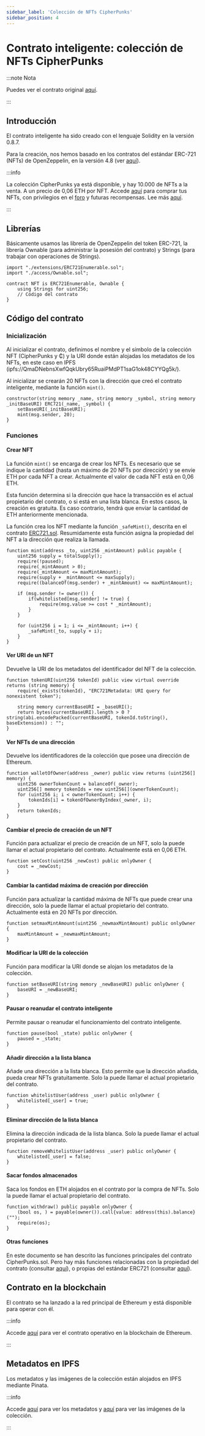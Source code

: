```yaml
---
sidebar_label: 'Colección de NFTs CipherPunks'
sidebar_position: 4
---
```


# Contrato inteligente: colección de NFTs CipherPunks

:::note Nota

Puedes ver el contrato original [aquí](https://github.com/CipherShop/core/tree/master/contracts/CipherPunks.sol).

:::

## Introducción

El contrato inteligente ha sido creado con el lenguaje Solidity en la versión 0.8.7.

Para la creación, nos hemos basado en los contratos del estándar ERC-721 (NFTs) de OpenZeppelin, en la versión 4.8 (ver [aquí](https://github.com/OpenZeppelin/openzeppelin-contracts/tree/release-v4.8/contracts/token/ERC721)).

:::info

La colección CipherPunks ya está disponible, y hay 10.000 de NFTs a la venta. A un precio de 0,06 ETH por NFT. Accede [aquí](https://ciphershop.org/es/cipherpunks) para comprar tus NFTs, con privilegios en el [foro](https://forum.ciphershop.org) y futuras recompensas. Lee más [aquí](https://ciphershop.org/es/blog/the-forum).

:::

## Librerías

Básicamente usamos las librería de OpenZeppelin del token ERC-721, la librería Ownable (para administrar la posesión del contrato) y Strings (para trabajar con operaciones de Strings).

    import "./extensions/ERC721Enumerable.sol";
    import "./access/Ownable.sol";

    contract NFT is ERC721Enumerable, Ownable {
        using Strings for uint256;
        // Código del contrato
    }

## Código del contrato

### Inicialización

Al inicializar el contrato, definimos el nombre y el símbolo de la colección NFT (CipherPunks y ₵) y la URI donde están alojadas los metadatos de los NFTs, en este caso en IPFS (ipfs://QmaDNebnsXwfQqkUbry65RuaiPMdPT1saG1ok48CYYQg5k/).

Al inicializar se crearán 20 NFTs con la dirección que creó el contrato inteligente, mediante la función `mint()`.

    constructor(string memory _name, string memory _symbol, string memory _initBaseURI) ERC721(_name, _symbol) {
        setBaseURI(_initBaseURI);
        mint(msg.sender, 20);
    }

### Funciones

#### Crear NFT

La función `mint()` se encarga de crear los NFTs. Es necesario que se indique la cantidad (hasta un máximo de 20 NFTs por dirección) y se envíe ETH por cada NFT a crear. Actualmente el valor de cada NFT está en 0,06 ETH.

Esta función determina si la dirección que hace la transacción es el actual propietario del contrato, o si está en una lista blanca. En estos casos, la creación es gratuita. Es caso contrario, tendrá que enviar la cantidad de ETH anteriormente mencionada.

La función crea los NFT mediante la función `_safeMint()`, descrita en el contrato [ERC721.sol](https://github.com/CipherShop/core/tree/master/contracts/ERC721.sol). Resumidamente esta función asigna la propiedad del NFT a la dirección que realiza la llamada.

    function mint(address _to, uint256 _mintAmount) public payable {
        uint256 supply = totalSupply();
        require(!paused);
        require(_mintAmount > 0);
        require(_mintAmount <= maxMintAmount);
        require(supply + _mintAmount <= maxSupply);
        require((balanceOf(msg.sender) + _mintAmount) <= maxMintAmount);

        if (msg.sender != owner()) {
            if(whitelisted[msg.sender] != true) {
                require(msg.value >= cost * _mintAmount);
            }
        }

        for (uint256 i = 1; i <= _mintAmount; i++) {
            _safeMint(_to, supply + i);
        }
    }

#### Ver URI de un NFT

Devuelve la URI de los metadatos del identificador del NFT de la colección.

    function tokenURI(uint256 tokenId) public view virtual override returns (string memory) {
        require(_exists(tokenId), "ERC721Metadata: URI query for nonexistent token");

        string memory currentBaseURI = _baseURI();
        return bytes(currentBaseURI).length > 0 ? string(abi.encodePacked(currentBaseURI, tokenId.toString(), baseExtension)) : "";
    }

#### Ver NFTs de una dirección

Devuelve los identificadores de la colección que posee una dirección de Ethereum.

    function walletOfOwner(address _owner) public view returns (uint256[] memory) {
        uint256 ownerTokenCount = balanceOf(_owner);
        uint256[] memory tokenIds = new uint256[](ownerTokenCount);
        for (uint256 i; i < ownerTokenCount; i++) {
            tokenIds[i] = tokenOfOwnerByIndex(_owner, i);
        }
        return tokenIds;
    }

#### Cambiar el precio de creación de un NFT

Función para actualizar el precio de creación de un NFT, solo la puede llamar el actual propietario del contrato. Actualmente está en 0,06 ETH.

    function setCost(uint256 _newCost) public onlyOwner {
        cost = _newCost;
    }

#### Cambiar la cantidad máxima de creación por dirección

Función para actualizar la cantidad máxima de NFTs que puede crear una dirección, solo la puede llamar el actual propietario del contrato. Actualmente está en 20 NFTs por dirección.

    function setmaxMintAmount(uint256 _newmaxMintAmount) public onlyOwner {
        maxMintAmount = _newmaxMintAmount;
    }

#### Modificar la URI de la colección

Función para modificar la URI donde se alojan los metadatos de la colección.

    function setBaseURI(string memory _newBaseURI) public onlyOwner {
        baseURI = _newBaseURI;
    }

#### Pausar o reanudar el contrato inteligente 

Permite pausar o reanudar el funcionamiento del contrato inteligente.

    function pause(bool _state) public onlyOwner {
        paused = _state;
    }

#### Añadir dirección a la lista blanca

Añade una dirección a la lista blanca. Esto permite que la dirección añadida, pueda crear NFTs gratuitamente. Solo la puede llamar el actual propietario del contrato.

    function whitelistUser(address _user) public onlyOwner {
        whitelisted[_user] = true;
    }

#### Eliminar dirección de la lista blanca

Elimina la dirección indicada de la lista blanca. Solo la puede llamar el actual propietario del contrato.

    function removeWhitelistUser(address _user) public onlyOwner {
        whitelisted[_user] = false;
    }

#### Sacar fondos almacenados

Saca los fondos en ETH alojados en el contrato por la compra de NFTs. Solo la puede llamar el actual propietario del contrato.

    function withdraw() public payable onlyOwner {
        (bool os, ) = payable(owner()).call{value: address(this).balance}("");
        require(os);
    }

#### Otras funciones

En este documento se han descrito las funciones principales del contrato CipherPunks.sol. Pero hay más funciones relacionadas con la propiedad del contrato (consultar [aquí](https://github.com/CipherShop/core/tree/master/contracts/access/Ownable.sol)), o propias del estándar ERC721 (consultar [aquí](https://github.com/CipherShop/core/tree/master/contracts/ERC721.sol)).

## Contrato en la blockchain

El contrato se ha lanzado a la red principal de Ethereum y está disponible para operar con él.

:::info

Accede [aquí](https://etherscan.io/address/0x19b9a91a07d5c539f0078768034530370a659d0e#code) para ver el contrato operativo en la blockchain de Ethereum.

:::

## Metadatos en IPFS

Los metadatos y las imágenes de la colección están alojados en IPFS mediante Pinata.

:::info

Accede [aquí](https://aquamarine-imaginative-pike-30.mypinata.cloud/ipfs/QmaDNebnsXwfQqkUbry65RuaiPMdPT1saG1ok48CYYQg5k/) para ver los metadatos y [aquí](https://aquamarine-imaginative-pike-30.mypinata.cloud/ipfs/QmVXWovu3MajR9L3n2M9wQogDbhoPFwfVA4ws17e7oZ1U9/) para ver las imágenes de la colección.

:::
